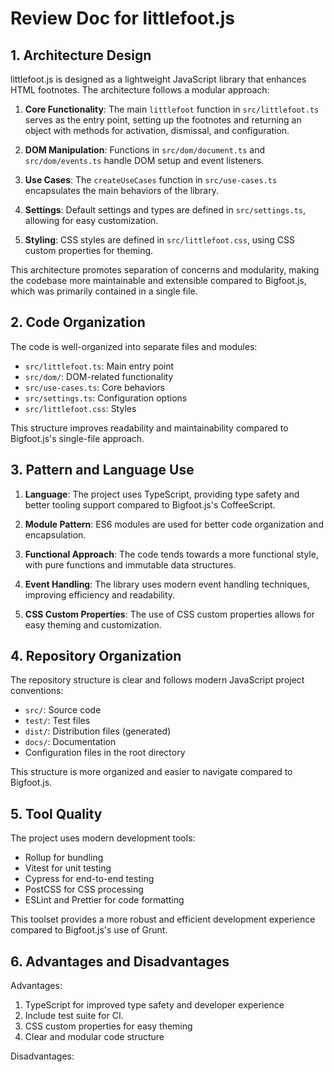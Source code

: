 # Review Doc for littlefoot.js

## 1. Architecture Design

littlefoot.js is designed as a lightweight JavaScript library that enhances HTML footnotes. The architecture follows a modular approach:

1. **Core Functionality**: The main `littlefoot` function in `src/littlefoot.ts` serves as the entry point, setting up the footnotes and returning an object with methods for activation, dismissal, and configuration.

2. **DOM Manipulation**: Functions in `src/dom/document.ts` and `src/dom/events.ts` handle DOM setup and event listeners.

3. **Use Cases**: The `createUseCases` function in `src/use-cases.ts` encapsulates the main behaviors of the library.

4. **Settings**: Default settings and types are defined in `src/settings.ts`, allowing for easy customization.

5. **Styling**: CSS styles are defined in `src/littlefoot.css`, using CSS custom properties for theming.

This architecture promotes separation of concerns and modularity, making the codebase more maintainable and extensible compared to Bigfoot.js, which was primarily contained in a single file.

## 2. Code Organization

The code is well-organized into separate files and modules:

- `src/littlefoot.ts`: Main entry point
- `src/dom/`: DOM-related functionality
- `src/use-cases.ts`: Core behaviors
- `src/settings.ts`: Configuration options
- `src/littlefoot.css`: Styles

This structure improves readability and maintainability compared to Bigfoot.js's single-file approach.

## 3. Pattern and Language Use

1. **Language**: The project uses TypeScript, providing type safety and better tooling support compared to Bigfoot.js's CoffeeScript.

2. **Module Pattern**: ES6 modules are used for better code organization and encapsulation.

3. **Functional Approach**: The code tends towards a more functional style, with pure functions and immutable data structures.

4. **Event Handling**: The library uses modern event handling techniques, improving efficiency and readability.

5. **CSS Custom Properties**: The use of CSS custom properties allows for easy theming and customization.

## 4. Repository Organization

The repository structure is clear and follows modern JavaScript project conventions:

- `src/`: Source code
- `test/`: Test files
- `dist/`: Distribution files (generated)
- `docs/`: Documentation
- Configuration files in the root directory

This structure is more organized and easier to navigate compared to Bigfoot.js.

## 5. Tool Quality

The project uses modern development tools:

- Rollup for bundling
- Vitest for unit testing
- Cypress for end-to-end testing
- PostCSS for CSS processing
- ESLint and Prettier for code formatting

This toolset provides a more robust and efficient development experience compared to Bigfoot.js's use of Grunt.

## 6. Advantages and Disadvantages

Advantages:
1. TypeScript for improved type safety and developer experience
2. Include test suite for CI.
3. CSS custom properties for easy theming
4. Clear and modular code structure

Disadvantages:


